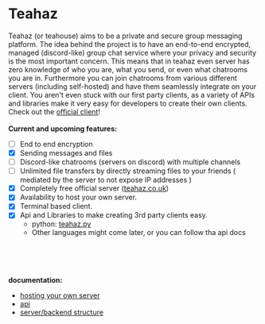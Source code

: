 Teahaz
=====
Teahaz (or teahouse) aims to be a private and secure group messaging platform. The idea behind the project is to have an end-to-end encrypted, managed (discord-like) group chat service where your privacy and security is the most important concern. This means that in teahaz even server has zero knowledge of who you are, what you send, or even what chatrooms you are in. Furthermore you can join chatrooms from various different servers (including self-hosted) and have them seamlessly integrate on your client. You aren't even stuck with our first party clients, as a variety of APIs and libraries make it very easy for developers to create their own clients.
<br />
Check out the [official client](https://github.com/bczsalba/teahaz-client)!
<br />
<br />
**Current and upcoming features:**
- [ ] End to end encryption
- [x] Sending messages and files
- [ ] Discord-like chatrooms (servers on discord) with multiple channels
- [ ] Unlimited file transfers by directly streaming files to your friends ( mediated by the server to not expose IP addresses )
- [x] Completely free official server ([teahaz.co.uk](https://teahaz.co.uk))
- [x] Availability to host your own server.
- [x] Terminal based client.
- [x] Api and Libraries to make creating 3rd party clients easy.
    - python: [teahaz.py](https://github.com/bczsalba/teahaz.py)
    - Other languages might come later, or you can follow tha api docs

<br />
<br />
<br />

**documentation:**
* [hosting your own server](https://github.com/tHoMaStHeThErMoNuClEaRbOmB/teahaz-server/blob/master/docs/self-hosting.md)
* [api](https://github.com/tHoMaStHeThErMoNuClEaRbOmB/teahaz-server/blob/master/docs/api.md)
* [server/backend structure](https://github.com/tHoMaStHeThErMoNuClEaRbOmB/teahaz-server/tree/master/docs)



